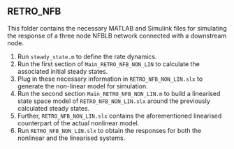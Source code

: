 ## RETRO_NFB

This folder contains the necessary MATLAB and Simulink files for simulating the response of a three node NFBLB network connected with a downstream node.

1. Run `steady_state.m` to define the rate dynamics.
2. Run the first section of `Main_RETRO_NFB_NON_LIN` to calculate the associated initial steady states.
3. Plug in these necessary information in `RETRO_NFB_NON_LIN.slx` to generate the non-linear model for simulation.
4. Run the second section `Main_RETRO_NFB_NON_LIN.m` to build a linearised state space model of `RETRO_NFB_NON_LIN.slx` around the previously calculated steady states.
5. Further, `RETRO_NFB_NON_LIN.slx` contains the aforementioned linearised counterpart of the actual nonlinear model.
6. Run `RETRO_NFB_NON_LIN.slx` to obtain the responses for both the nonlinear and the linearised systems.